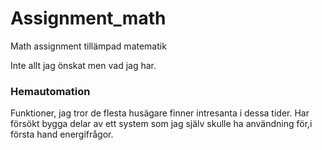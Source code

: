 # Assignment_math
Math assignment tillämpad matematik

Inte allt jag önskat men vad jag har.

### Hemautomation

Funktioner, jag tror de flesta husägare finner intresanta i dessa tider. Har försökt bygga delar av ett system som jag själv skulle ha användning för,i första hand energifrågor.
